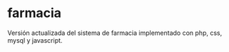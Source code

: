# farmacia
Versión actualizada del sistema de farmacia implementado con php, css, mysql y javascript.
